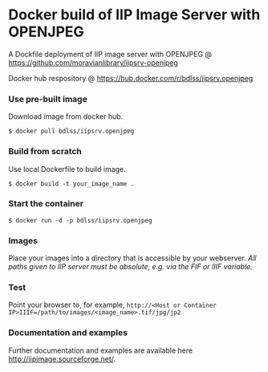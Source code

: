 Docker build of IIP Image Server with OPENJPEG
===========

A Dockfile deployment of IIP image server with OPENJPEG @ https://github.com/moravianlibrary/iipsrv-openjpeg

Docker hub respository @ https://hub.docker.com/r/bdlss/iipsrv.openjpeg

### Use  pre-built image
Download image from docker hub.

    $ docker pull bdlss/iipsrv.openjpeg

### Build from scratch
Use local Dockerfile to build image.

    $ docker build -t your_image_name .

### Start the container

    $ docker run -d -p bdlss/iipsrv.openjpeg

### Images

Place your images into a directory that is accessible by your webserver. *All paths given to IIP server must be absolute, e.g. via the FIF or IIIF variable.*

### Test

Point your browser to, for example, `http://<Host or Container IP>IIIF=/path/to/images/<image_name>.tif/jpg/jp2`

### Documentation and examples

Further documentation and examples are available here http://iipimage.sourceforge.net/.
